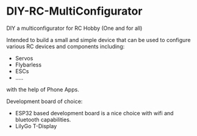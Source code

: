 # DIY-RC-MultiConfigurator
DIY a multiconfigurator for RC Hobby (One and for all)

Intended to build a small and simple device that can be used to configure various RC devices and components including:
* Servos
* Flybarless
* ESCs
* .....

with the help of Phone Apps.

Development board of choice:
* ESP32 based development board is a nice choice with wifi and bluetooth capabilities.
* LilyGo T-Display

